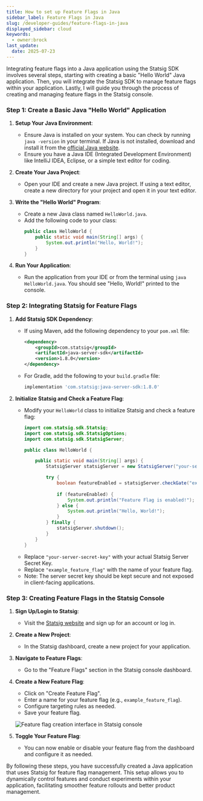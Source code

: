 ```yaml
---
title: How to set up Feature Flags in Java
sidebar_label: Feature Flags in Java
slug: /developer-guides/feature-flags-in-java
displayed_sidebar: cloud
keywords:
  - owner:brock
last_update:
  date: 2025-07-23
---
```


Integrating feature flags into a Java application using the Statsig SDK involves several steps, starting with creating a basic "Hello World" Java application. Then, you will integrate the Statsig SDK to manage feature flags within your application. Lastly, I will guide you through the process of creating and managing feature flags in the Statsig console.

### Step 1: Create a Basic Java "Hello World" Application

1. **Setup Your Java Environment**:
    - Ensure Java is installed on your system. You can check by running `java -version` in your terminal. If Java is not installed, download and install it from the [official Java website](https://www.oracle.com/java/technologies/javase-jdk11-downloads.html).
    - Ensure you have a Java IDE (Integrated Development Environment) like IntelliJ IDEA, Eclipse, or a simple text editor for coding.

2. **Create Your Java Project**:
    - Open your IDE and create a new Java project. If using a text editor, create a new directory for your project and open it in your text editor.

3. **Write the "Hello World" Program**:
    - Create a new Java class named `HelloWorld.java`.
    - Add the following code to your class:
        ```java
        public class HelloWorld {
            public static void main(String[] args) {
                System.out.println("Hello, World!");
            }
        }
        ```

4. **Run Your Application**:
    - Run the application from your IDE or from the terminal using `java HelloWorld.java`. You should see "Hello, World!" printed to the console.

### Step 2: Integrating Statsig for Feature Flags

1. **Add Statsig SDK Dependency**:
    - If using Maven, add the following dependency to your `pom.xml` file:
        ```xml
        <dependency>
            <groupId>com.statsig</groupId>
            <artifactId>java-server-sdk</artifactId>
            <version>1.8.0</version>
        </dependency>
        ```
    - For Gradle, add the following to your `build.gradle` file:
        ```groovy
        implementation 'com.statsig:java-server-sdk:1.8.0'
        ```

2. **Initialize Statsig and Check a Feature Flag**:
    - Modify your `HelloWorld` class to initialize Statsig and check a feature flag:
        ```java
        import com.statsig.sdk.Statsig;
        import com.statsig.sdk.StatsigOptions;
        import com.statsig.sdk.StatsigServer;

        public class HelloWorld {

            public static void main(String[] args) {
                StatsigServer statsigServer = new StatsigServer("your-server-secret-key", new StatsigOptions());

                try {
                    boolean featureEnabled = statsigServer.checkGate("example_feature_flag", "user_id");
                    
                    if (featureEnabled) {
                        System.out.println("Feature Flag is enabled!");
                    } else {
                        System.out.println("Hello, World!");
                    }
                } finally {
                    statsigServer.shutdown();
                }
            }
        }
        ```
    - Replace `"your-server-secret-key"` with your actual Statsig Server Secret Key.
    - Replace `"example_feature_flag"` with the name of your feature flag.
    - Note: The server secret key should be kept secure and not exposed in client-facing applications.

### Step 3: Creating Feature Flags in the Statsig Console

1. **Sign Up/Login to Statsig**:
    - Visit the [Statsig website](https://www.statsig.com/) and sign up for an account or log in.

2. **Create a New Project**:
    - In the Statsig dashboard, create a new project for your application.

3. **Navigate to Feature Flags**:
    - Go to the "Feature Flags" section in the Statsig console dashboard.

4. **Create a New Feature Flag**:
    - Click on "Create Feature Flag".
    - Enter a name for your feature flag (e.g., `example_feature_flag`).
    - Configure targeting rules as needed.
    - Save your feature flag.

    ![Feature flag creation interface in Statsig console](https://github.com/statsig-io/.github/assets/74588208/08e67ba8-b148-4b53-8a7e-ab17e3db4346)

5. **Toggle Your Feature Flag**:
    - You can now enable or disable your feature flag from the dashboard and configure it as needed.

By following these steps, you have successfully created a Java application that uses Statsig for feature flag management. This setup allows you to dynamically control features and conduct experiments within your application, facilitating smoother feature rollouts and better product management.

  